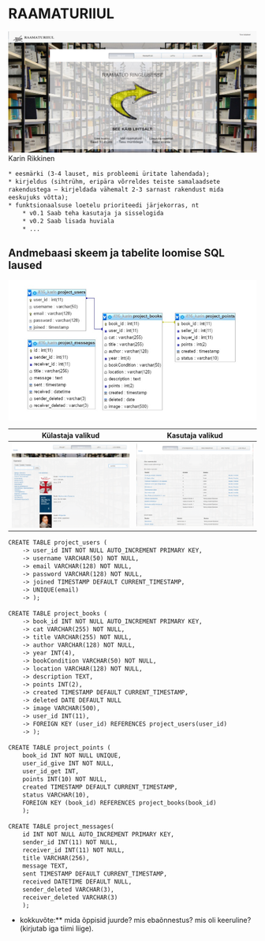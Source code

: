 # RAAMATURIIUL

![Preview](image/index.jpg)
Karin Rikkinen

    * eesmärki (3-4 lauset, mis probleemi üritate lahendada);
    * kirjeldus (sihtrühm, eripära võrreldes teiste samalaadsete rakendustega – kirjeldada vähemalt 2-3 sarnast rakendust mida eeskujuks võtta);
    * funktsionaalsuse loetelu prioriteedi järjekorras, nt
        * v0.1 Saab teha kasutaja ja sisselogida
        * v0.2 Saab lisada huviala
        * ...
## Andmebaasi skeem ja tabelite loomise SQL laused
![Preview](image/skeem.jpg)

| Külastaja valikud | Kasutaja valikud |
|----|----|
|![Alt text](image/visitor.png)| ![Alt text](image/user.png)|

```
CREATE TABLE project_users (
    -> user_id INT NOT NULL AUTO_INCREMENT PRIMARY KEY,
    -> username VARCHAR(50) NOT NULL,
    -> email VARCHAR(128) NOT NULL,
    -> password VARCHAR(128) NOT NULL,
    -> joined TIMESTAMP DEFAULT CURRENT_TIMESTAMP,
    -> UNIQUE(email)
    -> );
	
CREATE TABLE project_books (
    -> book_id INT NOT NULL AUTO_INCREMENT PRIMARY KEY,
    -> cat VARCHAR(255) NOT NULL,
    -> title VARCHAR(255) NOT NULL,
    -> author VARCHAR(128) NOT NULL,
    -> year INT(4),
	-> bookCondition VARCHAR(50) NOT NULL,
	-> location VARCHAR(128) NOT NULL,
	-> description TEXT,
	-> points INT(2),
	-> created TIMESTAMP DEFAULT CURRENT_TIMESTAMP,
	-> deleted DATE DEFAULT NULL
	-> image VARCHAR(500),
	-> user_id INT(11),
	-> FOREIGN KEY (user_id) REFERENCES project_users(user_id)
	-> );
	
CREATE TABLE project_points (
	book_id INT NOT NULL UNIQUE,
	user_id_give INT NOT NULL,
	user_id_get INT,
	points INT(10) NOT NULL,
	created TIMESTAMP DEFAULT CURRENT_TIMESTAMP,
	status VARCHAR(10),
	FOREIGN KEY (book_id) REFERENCES project_books(book_id)
	);
	
CREATE TABLE project_messages(
    id INT NOT NULL AUTO_INCREMENT PRIMARY KEY,
    sender_id INT(11) NOT NULL,
    receiver_id INT(11) NOT NULL,
    title VARCHAR(256),
    message TEXT,
    sent TIMESTAMP DEFAULT CURRENT_TIMESTAMP,
    received DATETIME DEFAULT NULL,
	sender_deleted VARCHAR(3),
	receiver_deleted VARCHAR(3)
    );
```
 * kokkuvõte:** mida õppisid juurde? mis ebaõnnestus? mis oli keeruline? (kirjutab iga tiimi liige).


